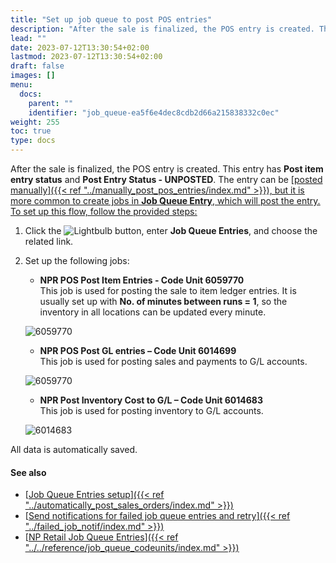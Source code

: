 ```yaml
---
title: "Set up job queue to post POS entries"
description: "After the sale is finalized, the POS entry is created. The entry can be posted manually, but it is more common to create jobs in Job Queue Entry to do this instead."
lead: ""
date: 2023-07-12T13:30:54+02:00
lastmod: 2023-07-12T13:30:54+02:00
draft: false
images: []
menu:
  docs:
    parent: ""
    identifier: "job_queue-ea5f6e4dec8cdb2d66a215838332c0ec"
weight: 255
toc: true
type: docs
---
```


After the sale is finalized, the POS entry is created. This entry has **Post item entry status** and **Post Entry Status - UNPOSTED**. The entry can be [<ins>posted manually<ins>]({{< ref "../manually_post_pos_entries/index.md" >}}), but it is more common to create jobs in **Job Queue Entry**, which will post the entry. To set up this flow, follow the provided steps:

1. Click the ![Lightbulb](Lightbulb_icon.PNG) button, enter **Job Queue Entries**, and choose the related link.     

2. Set up the following jobs:  

    - **NPR POS Post Item Entries - Code Unit 6059770**    
    This job is used for posting the sale to item ledger entries. It is usually set up with **No. of minutes between runs = 1**, so the inventory in all locations can be updated every minute. 

    ![6059770](6059770.PNG)

    - **NPR POS Post GL entries – Code Unit 6014699**     
     This job is used for posting sales and payments to G/L accounts.

    ![6059770](6014699.PNG)

    - **NPR Post Inventory Cost to G/L – Code Unit 6014683**    
     This job is used for posting inventory to G/L accounts.

     ![6014683](6014683.PNG)

All data is automatically saved.

#### See also

- [<ins>Job Queue Entries setup<ins>]({{< ref "../automatically_post_sales_orders/index.md" >}})
- [<ins>Send notifications for failed job queue entries and retry<ins>]({{< ref "../failed_job_notif/index.md" >}})
- [<ins>NP Retail Job Queue Entries<ins>]({{< ref "../../reference/job_queue_codeunits/index.md" >}})